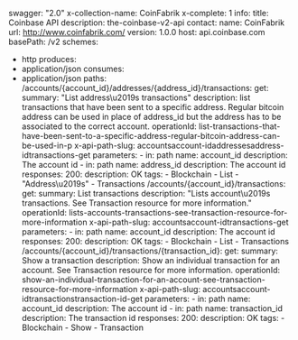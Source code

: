 swagger: "2.0"
x-collection-name: CoinFabrik
x-complete: 1
info:
  title: Coinbase API
  description: the-coinbase-v2-api
  contact:
    name: CoinFabrik
    url: http://www.coinfabrik.com/
  version: 1.0.0
host: api.coinbase.com
basePath: /v2
schemes:
- http
produces:
- application/json
consumes:
- application/json
paths:
  /accounts/{account_id}/addresses/{address_id}/transactions:
    get:
      summary: "List address\u2019s transactions"
      description: list transactions that have been sent to a specific address. Regular
        bitcoin address can be used in place of address_id but the address has to
        be associated to the correct account.
      operationId: list-transactions-that-have-been-sent-to-a-specific-address-regular-bitcoin-address-can-be-used-in-p
      x-api-path-slug: accountsaccount-idaddressesaddress-idtransactions-get
      parameters:
      - in: path
        name: account_id
        description: The account id
      - in: path
        name: address_id
        description: The account id
      responses:
        200:
          description: OK
      tags:
      - Blockchain
      - List
      - "Address\u2019s"
      - Transactions
  /accounts/{account_id}/transactions:
    get:
      summary: List transactions
      description: "Lists account\u2019s transactions. See Transaction resource for
        more information."
      operationId: lists-accounts-transactions-see-transaction-resource-for-more-information
      x-api-path-slug: accountsaccount-idtransactions-get
      parameters:
      - in: path
        name: account_id
        description: The account id
      responses:
        200:
          description: OK
      tags:
      - Blockchain
      - List
      - Transactions
  /accounts/{account_id}/transactions/{transaction_id}:
    get:
      summary: Show a transaction
      description: Show an individual transaction for an account. See Transaction
        resource for more information.
      operationId: show-an-individual-transaction-for-an-account-see-transaction-resource-for-more-information
      x-api-path-slug: accountsaccount-idtransactionstransaction-id-get
      parameters:
      - in: path
        name: account_id
        description: The account id
      - in: path
        name: transaction_id
        description: The transaction id
      responses:
        200:
          description: OK
      tags:
      - Blockchain
      - Show
      - Transaction